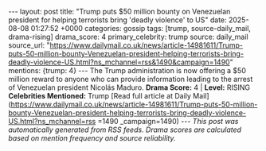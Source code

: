 --- layout: post title: "Trump puts $50 million bounty on Venezuelan president for helping terrorists bring 'deadly violence' to US" date: 2025-08-08 01:27:52 +0000 categories: gossip tags: [trump, source-daily_mail, drama-rising] drama_score: 4 primary_celebrity: trump source: daily_mail source_url: "https://www.dailymail.co.uk/news/article-14981611/Trump-puts-50-million-bounty-Venezuelan-president-helping-terrorists-bring-deadly-violence-US.html?ns_mchannel=rss&1490&campaign=1490" mentions: {trump: 4} --- The Trump administration is now offering a $50 million reward to anyone who can provide information leading to the arrest of Venezuelan president Nicolás Maduro. **Drama Score:** 4 | **Level:** RISING **Celebrities Mentioned:** Trump [Read full article at Daily Mail](https://www.dailymail.co.uk/news/article-14981611/Trump-puts-50-million-bounty-Venezuelan-president-helping-terrorists-bring-deadly-violence-US.html?ns_mchannel=rss =1490 _campaign=1490) --- *This post was automatically generated from RSS feeds. Drama scores are calculated based on mention frequency and source reliability.*
